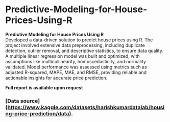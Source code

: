 # Predictive-Modeling-for-House-Prices-Using-R

**Predictive Modeling for House Prices Using R**  
Developed a data-driven solution to predict house prices using R. The project involved extensive data preprocessing, including duplicate detection, outlier removal, and descriptive statistics, to ensure data quality. A multiple linear regression model was built and optimized, with assumptions like multicollinearity, homoscedasticity, and normality validated. Model performance was assessed using metrics such as adjusted R-squared, MAPE, MAE, and RMSE, providing reliable and actionable insights for accurate price prediction.

**Full report is available upon request**

###  [Data source] (https://www.kaggle.com/datasets/harishkumardatalab/housing-price-prediction/data).
